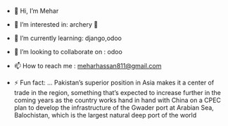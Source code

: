 - 👋 Hi, I’m Mehar
- 👀 I’m interested in: archery 🏹
- 🌱 I’m currently learning: django,odoo 
- 💞️ I’m looking to collaborate on : odoo
- 📫 How to reach me : meharhassan811@gmail.com

- ⚡ Fun fact: ... Pakistan’s superior position in Asia makes it a center of trade in the region, something that’s expected to increase further in the coming years as the country works hand in hand with China on a CPEC plan to develop the infrastructure of the Gwader port at Arabian Sea, Balochistan, which is the largest natural deep port of the world


